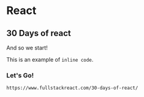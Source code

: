 # React

## 30 Days of react

And so we start!

This is an example of `inline code`.

### Let's Go!

```
https://www.fullstackreact.com/30-days-of-react/

```


